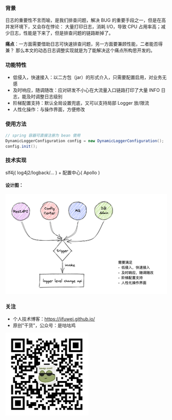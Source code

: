 ### 背景
日志的重要性不言而喻，是我们排查问题，解决 BUG 的重要手段之一，但是在高并发环境下，又会存在悖论：
大量打印日志，消耗 I/O，导致 CPU 占用率高；减少日志，性能是下来了，但是排查问题的链路断掉了。

**痛点**：一方面需要借助日志可快速排查问题，另一方面要兼顾性能，二者能否得兼？
那么本文的动态日志调整实现就是为了能解决这个痛点所构思开发的。

### 功能特性
- 低侵入，快速接入：以二方包（jar）的形式介入，只需要配置启用，对业务无感
- 及时响应，随调随改：应对研发不小心在大流量入口链路打印了大量 INFO 日志，能及时调整日志级别
- 阶梯配置支持：默认全局设置兜底，又可以支持局部 Logger 放/限流
- 人性化操作：与操作界面，方便修改

### 使用方法
```java
// spring 容器可直接注册为 bean 使用
DynamicLoggerConfiguration config = new DynamicLoggerConfiguration();
config.init();
```

### 技术实现
slf4j( log4j2/logback/... ) + 配置中心( Apollo )

#### 设计图：
![img.png](img.png)

### 关注
- 个人技术博客：https://jifuwei.github.io/
- 原创"干货"，公众号：是咕咕鸡

![img.png](qrcode_for_gh_e51f1c0b8df7_258.jpg)